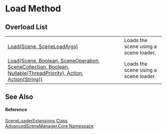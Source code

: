 # Load Method


## Overload List
<table>
<tr>
<td><a href="M_AdvancedSceneManager_Core_SceneLoaderExtensions_Load.md">Load(Scene, SceneLoadArgs)</a></td>
<td>Loads the scene using a scene loader.</td></tr>
<tr>
<td><a href="M_AdvancedSceneManager_Core_SceneLoaderExtensions_Load_1.md">Load(Scene, Boolean, SceneOperation, SceneCollection, Boolean, Nullable(ThreadPriority), Action, Action(String))</a></td>
<td>Loads the scene using a scene loader.</td></tr>
</table>

## See Also


#### Reference
<a href="T_AdvancedSceneManager_Core_SceneLoaderExtensions.md">SceneLoaderExtensions Class</a>  
<a href="N_AdvancedSceneManager_Core.md">AdvancedSceneManager.Core Namespace</a>  
